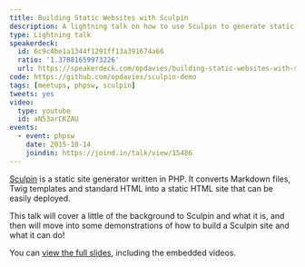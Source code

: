 ```yaml
---
title: Building Static Websites with Sculpin
description: A lightning talk on how to use Sculpin to generate static HTML websites.
type: Lightning talk
speakerdeck:
  id: 6c9c4be1a1344f1291ff13a391674a66
  ratio: '1.37081659973226'
  url: https://speakerdeck.com/opdavies/building-static-websites-with-sculpin
code: https://github.com/opdavies/sculpin-demo
tags: [meetups, phpsw, sculpin]
tweets: yes
video:
  type: youtube
  id: aN53arCKZAU
events:
  - event: phpsw
    date: 2015-10-14
    joindin: https://joind.in/talk/view/15486
---
```


[Sculpin][0] is a static site generator written in PHP. It converts Markdown files, Twig templates and standard HTML into a static HTML site that can be easily deployed.

This talk will cover a little of the background to Sculpin and what it is, and then will move into some demonstrations of how to build a Sculpin site and what it can do!

You can [view the full slides][1], including the embedded videos.

[0]: http://sculpin.io
[1]: https://opdavies.github.io/slides-phpsw-sculpin
